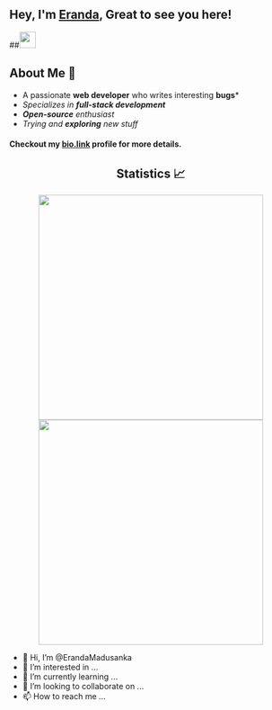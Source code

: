 ## Hey, I'm [Eranda](https://anuphaldar.com/), Great to see you here!
##<img src="./src/gifs/hi.gif" width="29">

## About Me 🙂
- A passionate **web developer** who writes interesting **bugs***
- *Specializes in **full-stack development***
- ***Open-source** enthusiast*
- *Trying and **exploring** new stuff*
#### Checkout my [bio.link](https://bio.link) profile for more details.

<h2 align="center">Statistics 📈 </h2>
<p align="center">
<img width="400px" src="https://github-readme-stats.vercel.app/api?username=haldaranup&show_icons=true&theme=tokyonight" />     
<img width="400px" src="https://github-readme-streak-stats.herokuapp.com/?user=haldaranup&show_icons=true&theme=tokyonight" />
<p/>

- 👋 Hi, I’m @ErandaMadusanka
- 👀 I’m interested in ...
- 🌱 I’m currently learning ...
- 💞️ I’m looking to collaborate on ...
- 📫 How to reach me ...

<!---
ErandaMadusanka/ErandaMadusanka is a ✨ special ✨ repository because its `README.md` (this file) appears on your GitHub profile.
You can click the Preview link to take a look at your changes.
--->
